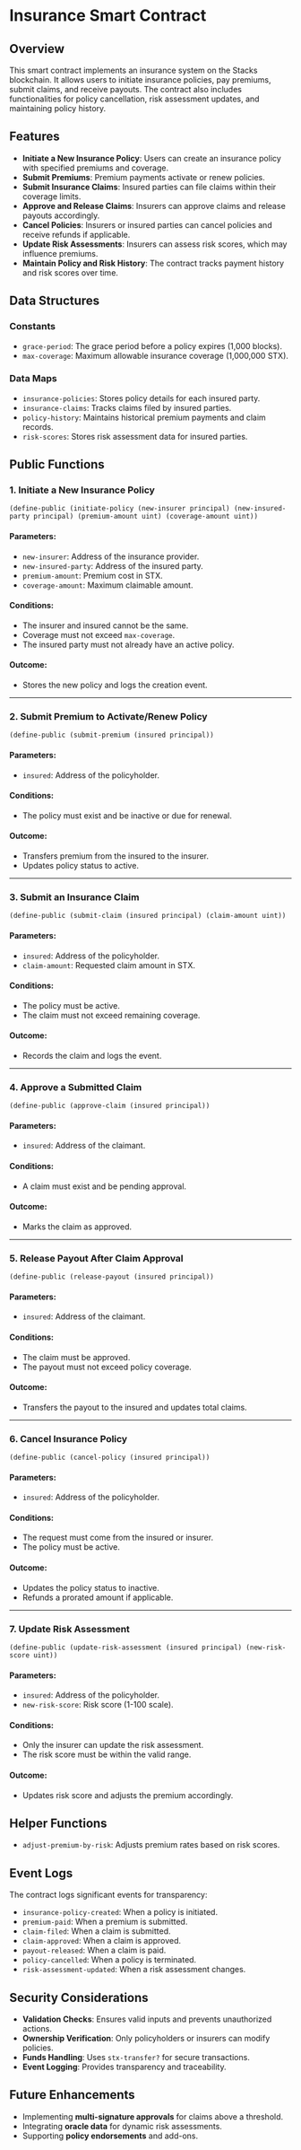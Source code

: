 # Insurance Smart Contract

## Overview
This smart contract implements an insurance system on the Stacks blockchain. It allows users to initiate insurance policies, pay premiums, submit claims, and receive payouts. The contract also includes functionalities for policy cancellation, risk assessment updates, and maintaining policy history.

## Features
- **Initiate a New Insurance Policy**: Users can create an insurance policy with specified premiums and coverage.
- **Submit Premiums**: Premium payments activate or renew policies.
- **Submit Insurance Claims**: Insured parties can file claims within their coverage limits.
- **Approve and Release Claims**: Insurers can approve claims and release payouts accordingly.
- **Cancel Policies**: Insurers or insured parties can cancel policies and receive refunds if applicable.
- **Update Risk Assessments**: Insurers can assess risk scores, which may influence premiums.
- **Maintain Policy and Risk History**: The contract tracks payment history and risk scores over time.

## Data Structures
### Constants
- `grace-period`: The grace period before a policy expires (1,000 blocks).
- `max-coverage`: Maximum allowable insurance coverage (1,000,000 STX).

### Data Maps
- `insurance-policies`: Stores policy details for each insured party.
- `insurance-claims`: Tracks claims filed by insured parties.
- `policy-history`: Maintains historical premium payments and claim records.
- `risk-scores`: Stores risk assessment data for insured parties.

## Public Functions

### 1. Initiate a New Insurance Policy
```clarity
(define-public (initiate-policy (new-insurer principal) (new-insured-party principal) (premium-amount uint) (coverage-amount uint))
```
#### Parameters:
- `new-insurer`: Address of the insurance provider.
- `new-insured-party`: Address of the insured party.
- `premium-amount`: Premium cost in STX.
- `coverage-amount`: Maximum claimable amount.

#### Conditions:
- The insurer and insured cannot be the same.
- Coverage must not exceed `max-coverage`.
- The insured party must not already have an active policy.

#### Outcome:
- Stores the new policy and logs the creation event.

---
### 2. Submit Premium to Activate/Renew Policy
```clarity
(define-public (submit-premium (insured principal))
```
#### Parameters:
- `insured`: Address of the policyholder.

#### Conditions:
- The policy must exist and be inactive or due for renewal.

#### Outcome:
- Transfers premium from the insured to the insurer.
- Updates policy status to active.

---
### 3. Submit an Insurance Claim
```clarity
(define-public (submit-claim (insured principal) (claim-amount uint))
```
#### Parameters:
- `insured`: Address of the policyholder.
- `claim-amount`: Requested claim amount in STX.

#### Conditions:
- The policy must be active.
- The claim must not exceed remaining coverage.

#### Outcome:
- Records the claim and logs the event.

---
### 4. Approve a Submitted Claim
```clarity
(define-public (approve-claim (insured principal))
```
#### Parameters:
- `insured`: Address of the claimant.

#### Conditions:
- A claim must exist and be pending approval.

#### Outcome:
- Marks the claim as approved.

---
### 5. Release Payout After Claim Approval
```clarity
(define-public (release-payout (insured principal))
```
#### Parameters:
- `insured`: Address of the claimant.

#### Conditions:
- The claim must be approved.
- The payout must not exceed policy coverage.

#### Outcome:
- Transfers the payout to the insured and updates total claims.

---
### 6. Cancel Insurance Policy
```clarity
(define-public (cancel-policy (insured principal))
```
#### Parameters:
- `insured`: Address of the policyholder.

#### Conditions:
- The request must come from the insured or insurer.
- The policy must be active.

#### Outcome:
- Updates the policy status to inactive.
- Refunds a prorated amount if applicable.

---
### 7. Update Risk Assessment
```clarity
(define-public (update-risk-assessment (insured principal) (new-risk-score uint))
```
#### Parameters:
- `insured`: Address of the policyholder.
- `new-risk-score`: Risk score (1-100 scale).

#### Conditions:
- Only the insurer can update the risk assessment.
- The risk score must be within the valid range.

#### Outcome:
- Updates risk score and adjusts the premium accordingly.

## Helper Functions
- `adjust-premium-by-risk`: Adjusts premium rates based on risk scores.

## Event Logs
The contract logs significant events for transparency:
- `insurance-policy-created`: When a policy is initiated.
- `premium-paid`: When a premium is submitted.
- `claim-filed`: When a claim is submitted.
- `claim-approved`: When a claim is approved.
- `payout-released`: When a claim is paid.
- `policy-cancelled`: When a policy is terminated.
- `risk-assessment-updated`: When a risk assessment changes.

## Security Considerations
- **Validation Checks**: Ensures valid inputs and prevents unauthorized actions.
- **Ownership Verification**: Only policyholders or insurers can modify policies.
- **Funds Handling**: Uses `stx-transfer?` for secure transactions.
- **Event Logging**: Provides transparency and traceability.

## Future Enhancements
- Implementing **multi-signature approvals** for claims above a threshold.
- Integrating **oracle data** for dynamic risk assessments.
- Supporting **policy endorsements** and add-ons.


